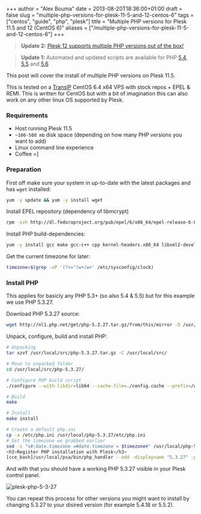 +++
author = "Alex Bouma"
date = 2013-08-20T18:36:00+01:00
draft = false
slug = "multiple-php-versions-for-plesk-11-5-and-12-centos-6"
tags = ["centos", "guide", "php", "plesk"]
title = "Multiple PHP versions for Plesk 11.5 and 12 (CentOS 6)"
aliases = ["/multiple-php-versions-for-plesk-11-5-and-12-centos-6"]
+++

> **Update 2:** [Plesk 12 supports multiple PHP versions out of the box!](https://alex.bouma.me/finally-plesk-12-supports-multiple-php-versions-out-of-the-box/) 

> **Update 1:** Automated and updated scripts are available for PHP [5.4](http://alex.bouma.me/install-php-5-4-plesk-11-5-12-centos-6/ "Install PHP 5.4 on Plesk 11.5 and 12 (CentOS 6)"), [5.5](http://alex.bouma.me/install-php-5-5-plesk-11-5-12-centos-6/ "Install PHP 5.5 on Plesk 11.5 and 12 (CentOS 6)") and [5.6](http://alex.bouma.me/install-php-5-6-plesk-11-5-12-centos-6/ "Install PHP 5.6 on Plesk 11.5 and 12 (CentOS 6)")

This post will cover the install of multiple PHP versions on Plesk 11.5.

This is tested on a [TransIP](http://www.transip.eu "TransIP") CentOS 6.4 x64 VPS with stock repos + EPEL & REMI. This is written for CentOS but with a bit of imagination this can also work on any other linux OS supported by Plesk.

### Requirements

- Host running Plesk 11.5
- `~100-500 mb` disk space (depending on how many PHP versions you want to add)
- Linux command line experience
- Coffee =]

### Preparation

First off make sure your system in up-to-date with the latest packages and has `wget` installed:

```bash
yum -y update && yum -y install wget
```

Install EPEL repository (dependency of libmcrypt)

```bash
rpm -ivh http://dl.fedoraproject.org/pub/epel/6/x86_64/epel-release-6-8.noarch.rpm
```

Install PHP build-dependencies:

```bash
yum -y install gcc make gcc-c++ cpp kernel-headers.x86_64 libxml2-devel openssl-devel bzip2-devel libjpeg-devel libpng-devel freetype-devel openldap-devel postgresql-devel aspell-devel net-snmp-devel libxslt-devel libc-client-devel libicu-devel gmp-devel curl-devel libmcrypt-devel unixODBC-devel pcre-devel sqlite-devel db4-devel enchant-devel libXpm-devel mysql-devel readline-devel libedit-devel recode-devel libtidy-devel
```

Get the current timezone for later:

```bash
timezone=$(grep -oP '(?<=")w+/w+' /etc/sysconfig/clock)
```

### Install PHP

This applies for basicly any PHP 5.3+ (so also 5.4 & 5.5) but for this example we use PHP 5.3.27.

Download PHP 5.3.27 source:

```bash
wget http://nl1.php.net/get/php-5.3.27.tar.gz/from/this/mirror -O /usr/local/src/php-5.3.27.tar.gz
```

Unpack, configure, build and install PHP:

```bash
# Unpacking
tar xzvf /usr/local/src/php-5.3.27.tar.gz -C /usr/local/src/

# Move to unpacked folder
cd /usr/local/src/php-5.3.27/

# Configure PHP build script
./configure --with-libdir=lib64 --cache-file=./config.cache --prefix=/usr/local/php-5.3.27 --with-config-file-path=/usr/local/php-5.3.27/etc --disable-debug --with-pic --disable-rpath  --with-bz2 --with-curl --with-freetype-dir=/usr/local/php-5.3.27 --with-png-dir=/usr/local/php-5.3.27 --enable-gd-native-ttf --without-gdbm --with-gettext --with-gmp --with-iconv --with-jpeg-dir=/usr/local/php-5.3.27 --with-openssl --with-pspell --with-pcre-regex --with-zlib --enable-exif --enable-ftp --enable-sockets --enable-sysvsem --enable-sysvshm --enable-sysvmsg --enable-wddx --with-kerberos --with-unixODBC=/usr --enable-shmop --enable-calendar --with-libxml-dir=/usr/local/php-5.3.27 --enable-pcntl --with-imap --with-imap-ssl --enable-mbstring --enable-mbregex --with-gd --enable-bcmath --with-xmlrpc --with-ldap --with-ldap-sasl --with-mysql=/usr --with-mysqli --with-snmp --enable-soap --with-xsl --enable-xmlreader --enable-xmlwriter --enable-pdo --with-pdo-mysql --with-pear=/usr/local/php-5.3.27/pear --with-mcrypt --without-pdo-sqlite --with-config-file-scan-dir=/usr/local/php-5.3.27/php.d --without-sqlite3 --enable-intl

# Build
make

# Install
make install

# Create a default php.ini
cp -a /etc/php.ini /usr/local/php-5.3.27/etc/php.ini
# Set the timezone we grabbed earlier
sed -i "s#;date.timezone =#date.timezone = $timezone#" /usr/local/php-5.3.27/etc/php.ini[/cce_bash]
<h3>Register PHP installation with Plesk</h3>
[cce_bash]/usr/local/psa/bin/php_handler --add -displayname "5.3.27" -path /usr/local/php-5.3.27/bin/php-cgi -phpini /usr/local/php-5.3.27/etc/php.ini -type fastcgi -id "fastcgi-5.3.27"
```

And with that you should have a working PHP 5.3.27 visible in your Plesk control panel.

![plesk-php-5-3-27](/img/ghost/plesk-php-5-3-271.jpg)

You can repeat this process for other versions you might want to install by changing 5.3.27 to your disired version (for example 5.4.18 or 5.5.2).
